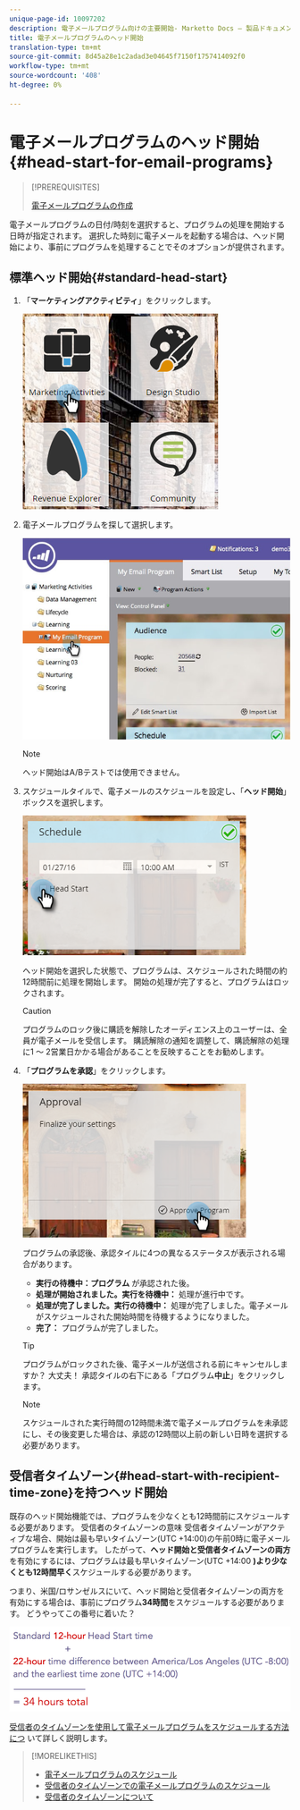 ```yaml
---
unique-page-id: 10097202
description: 電子メールプログラム向けの主要開始- Marketto Docs — 製品ドキュメント
title: 電子メールプログラムのヘッド開始
translation-type: tm+mt
source-git-commit: 8d45a28e1c2adad3e04645f7150f1757414092f0
workflow-type: tm+mt
source-wordcount: '408'
ht-degree: 0%

---
```



# 電子メールプログラムのヘッド開始{#head-start-for-email-programs}

>[!PREREQUISITES]
>
>[電子メールプログラムの作成](/help/marketo/product-docs/email-marketing/email-programs/creating-an-email-program/create-an-email-program.md)

電子メールプログラムの日付/時刻を選択すると、プログラムの処理を開始する日時が指定されます。 選択した時刻に電子メールを起動する場合は、ヘッド開始により、事前にプログラムを処理することでそのオプションが提供されます。

## 標準ヘッド開始{#standard-head-start}

1. 「**マーケティングアクティビティ**」をクリックします。

   ![](assets/one-1.png)

1. 電子メールプログラムを探して選択します。

   ![](assets/selectemailprogram-4.jpg)

   >[!NOTE]
   >
   >ヘッド開始はA/Bテストでは使用できません。

1. スケジュールタイルで、電子メールのスケジュールを設定し、「**ヘッド開始**」ボックスを選択します。

   ![](assets/three-1.png)

   ヘッド開始を選択した状態で、プログラムは、スケジュールされた時間の約12時間前に処理を開始します。 開始の処理が完了すると、プログラムはロックされます。

   >[!CAUTION]
   >
   >プログラムのロック後に購読を解除したオーディエンス上のユーザーは、全員が電子メールを受信します。 購読解除の通知を調整して、購読解除の処理に1 ～ 2営業日かかる場合があることを反映することをお勧めします。

1. 「**プログラムを承認**」をクリックします。

   ![](assets/four-1.png)

   プログラムの承認後、承認タイルに4つの異なるステータスが表示される場合があります。

   * **実行の待機中：プログラム** が承認された後。
   * **処理が開始されました。実行を待機中：** 処理が進行中です。
   * **処理が完了しました。実行の待機中：** 処理が完了しました。電子メールがスケジュールされた開始時間を待機するようになりました。
   * **完了：** プログラムが完了しました。

   >[!TIP]
   >
   >プログラムがロックされた後、電子メールが送信される前にキャンセルしますか？ 大丈夫！ 承認タイルの右下にある「プログラム&#x200B;**中止**」をクリックします。

   >[!NOTE]
   >
   >スケジュールされた実行時間の12時間未満で電子メールプログラムを未承認にし、その後変更した場合は、承認の12時間以上前の新しい日時を選択する必要があります。

## 受信者タイムゾーン{#head-start-with-recipient-time-zone}を持つヘッド開始

既存のヘッド開始機能では、プログラムを少なくとも12時間前にスケジュールする必要があります。 受信者のタイムゾーンの意味 受信者タイムゾーンがアクティブな場合、開始は最も早いタイムゾーン(UTC +14:00)の午前0時に電子メールプログラムを実行します。 したがって、**ヘッド開始と受信者タイムゾーンの両方**&#x200B;を有効にするには、プログラムは最も早いタイムゾーン(UTC +14:00 **)より少なくとも12時間早く**&#x200B;スケジュールする必要があります。

つまり、米国/ロサンゼルスにいて、ヘッド開始と受信者タイムゾーンの両方を有効にする場合は、事前にプログラム&#x200B;**34時間**&#x200B;をスケジュールする必要があります。 どうやってこの番号に着いた？

![](assets/image2017-12-5-13-3a11-3a46.png)

[受信者のタイムゾーンを使用して電子メールプログラムをスケジュールする方法につ](/help/marketo/product-docs/email-marketing/email-programs/email-program-actions/scheduling-with-recipient-time-zone/schedule-email-programs-with-recipient-time-zone.md) いて詳しく説明します。

>[!MORELIKETHIS]
>
>* [電子メールプログラムのスケジュール](/help/marketo/product-docs/email-marketing/email-programs/email-program-actions/schedule-your-email-program.md)
>* [受信者のタイムゾーンでの電子メールプログラムのスケジュール](/help/marketo/product-docs/email-marketing/email-programs/email-program-actions/scheduling-with-recipient-time-zone/schedule-email-programs-with-recipient-time-zone.md)
>* [受信者のタイムゾーンについて](/help/marketo/product-docs/email-marketing/email-programs/email-program-actions/scheduling-with-recipient-time-zone/understanding-recipient-time-zone.md)

